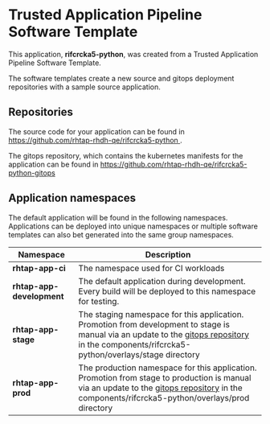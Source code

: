# Trusted Application Pipeline Software Template

This application, **rifcrcka5-python**, was created from a Trusted Application Pipeline Software Template.

The software templates create a new source and gitops deployment repositories with a sample source application. 

## Repositories

The source code for your application can be found in [https://github.com/rhtap-rhdh-qe/rifcrcka5-python ](https://github.com/rhtap-rhdh-qe/rifcrcka5-python ).
 
The gitops repository, which contains the kubernetes manifests for the application can be found in 
[https://github.com/rhtap-rhdh-qe/rifcrcka5-python-gitops ](https://github.com/rhtap-rhdh-qe/rifcrcka5-python-gitops ) 

## Application namespaces 

The default application will be found in the following namespaces. Applications can be deployed into unique namespaces or multiple software templates can also bet generated into the same group namespaces.  

|  Namespace   |  Description   |  
| -------- | -------- |
| **rhtap-app-ci** | The namespace used for CI workloads |
| **rhtap-app-development** | The default application during development. Every build will be deployed to this namespace for testing. |
| **rhtap-app-stage** | The staging namespace for this application. Promotion from development to stage is manual via an update to the [gitops repository](https://github.com/rhtap-rhdh-qe/rifcrcka5-python-gitops ) in the components/rifcrcka5-python/overlays/stage directory |
| **rhtap-app-prod** | The production namespace for this application. Promotion from stage to production is manual via an update to the [gitops repository](https://github.com/rhtap-rhdh-qe/rifcrcka5-python-gitops ) in the components/rifcrcka5-python/overlays/prod directory |